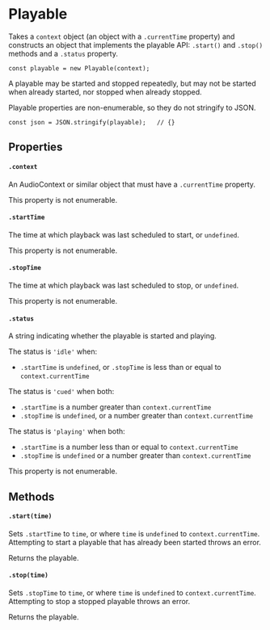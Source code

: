 

# Playable

<p>Takes a <code>context</code> object (an object with a <code>.currentTime</code> property) and
constructs an object that implements the playable API: <code>.start()</code> and <code>.stop()</code>
methods and a <code>.status</code> property.</p>
<pre><code class="language-js"><span class="token keyword">const</span> playable <span class="token operator">=</span> <span class="token keyword">new</span> <span class="token class-name">Playable</span><span class="token punctuation">(</span>context<span class="token punctuation">)</span><span class="token punctuation">;</span></code></pre>
<p>A playable may be started and stopped repeatedly, but may not be started when
already started, nor stopped when already stopped.</p>
<p>Playable properties are non-enumerable, so they do not stringify to JSON.</p>
<pre><code class="language-js"><span class="token keyword">const</span> json <span class="token operator">=</span> <span class="token constant">JSON</span><span class="token punctuation">.</span><span class="token function">stringify</span><span class="token punctuation">(</span>playable<span class="token punctuation">)</span><span class="token punctuation">;</span>   <span class="token comment">// {}</span></code></pre>












## Properties


#### `.context`

<p>An AudioContext or similar object that must have a <code>.currentTime</code> property.</p>
<p>This property is not enumerable.</p>





#### `.startTime`

<p>The time at which playback was last scheduled to start, or <code>undefined</code>.</p>
<p>This property is not enumerable.</p>





#### `.stopTime`

<p>The time at which playback was last scheduled to stop, or <code>undefined</code>.</p>
<p>This property is not enumerable.</p>





#### `.status`

<p>A string indicating whether the playable is started and playing.</p>
<p>The status is <code>&#39;idle&#39;</code> when:</p>
<ul>
<li><code>.startTime</code> is <code>undefined</code>, or <code>.stopTime</code> is less than or equal to
<code>context.currentTime</code></li>
</ul>
<p>The status is <code>&#39;cued&#39;</code> when both:</p>
<ul>
<li><code>.startTime</code> is a number greater than <code>context.currentTime</code></li>
<li><code>.stopTime</code> is <code>undefined</code>, or a number greater than <code>context.currentTime</code></li>
</ul>
<p>The status is <code>&#39;playing&#39;</code> when both:</p>
<ul>
<li><code>.startTime</code> is a number less than or equal to <code>context.currentTime</code></li>
<li><code>.stopTime</code> is <code>undefined</code> or a number greater than <code>context.currentTime</code></li>
</ul>
<p>This property is not enumerable.</p>






## Methods


#### `.start(time)`

<p>Sets <code>.startTime</code> to <code>time</code>, or where <code>time</code> is <code>undefined</code> to
<code>context.currentTime</code>. Attempting to start a playable that has already been
started throws an error.</p>
<p>Returns the playable.</p>





#### `.stop(time)`

<p>Sets <code>.stopTime</code> to <code>time</code>, or where <code>time</code> is <code>undefined</code> to
<code>context.currentTime</code>. Attempting to stop a stopped playable throws an
error.</p>
<p>Returns the playable.</p>
















